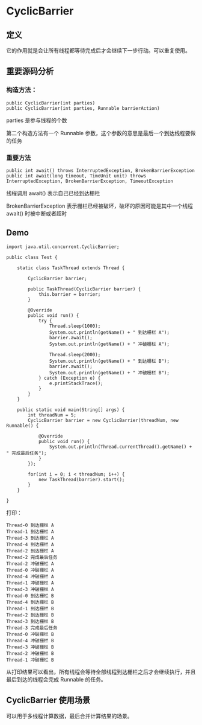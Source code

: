 # CyclicBarrier 

## 定义

它的作用就是会让所有线程都等待完成后才会继续下一步行动。可以重复使用。

## 重要源码分析

### 构造方法：

	public CyclicBarrier(int parties)
	public CyclicBarrier(int parties, Runnable barrierAction)

parties 是参与线程的个数

第二个构造方法有一个 Runnable 参数，这个参数的意思是最后一个到达线程要做的任务

### 重要方法

	public int await() throws InterruptedException, BrokenBarrierException
	public int await(long timeout, TimeUnit unit) throws InterruptedException, BrokenBarrierException, TimeoutException


线程调用 await() 表示自己已经到达栅栏

BrokenBarrierException 表示栅栏已经被破坏，破坏的原因可能是其中一个线程 await() 时被中断或者超时

## Demo

	import java.util.concurrent.CyclicBarrier;
	
	public class Test {
	
	    static class TaskThread extends Thread {
	
	        CyclicBarrier barrier;
	
	        public TaskThread(CyclicBarrier barrier) {
	            this.barrier = barrier;
	        }
	
	        @Override
	        public void run() {
	            try {
	                Thread.sleep(1000);
	                System.out.println(getName() + " 到达栅栏 A");
	                barrier.await();
	                System.out.println(getName() + " 冲破栅栏 A");
	
	                Thread.sleep(2000);
	                System.out.println(getName() + " 到达栅栏 B");
	                barrier.await();
	                System.out.println(getName() + " 冲破栅栏 B");
	            } catch (Exception e) {
	                e.printStackTrace();
	            }
	        }
	    }
	
	    public static void main(String[] args) {
	        int threadNum = 5;
	        CyclicBarrier barrier = new CyclicBarrier(threadNum, new Runnable() {
	
	            @Override
	            public void run() {
	                System.out.println(Thread.currentThread().getName() + " 完成最后任务");
	            }
	        });
	
	        for(int i = 0; i < threadNum; i++) {
	            new TaskThread(barrier).start();
	        }
	    }
	
	}


打印：
	
	Thread-0 到达栅栏 A
	Thread-1 到达栅栏 A
	Thread-3 到达栅栏 A
	Thread-4 到达栅栏 A
	Thread-2 到达栅栏 A
	Thread-2 完成最后任务
	Thread-2 冲破栅栏 A
	Thread-0 冲破栅栏 A
	Thread-4 冲破栅栏 A
	Thread-1 冲破栅栏 A
	Thread-3 冲破栅栏 A
	Thread-0 到达栅栏 B
	Thread-4 到达栅栏 B
	Thread-1 到达栅栏 B
	Thread-2 到达栅栏 B
	Thread-3 到达栅栏 B
	Thread-3 完成最后任务
	Thread-0 冲破栅栏 B
	Thread-4 冲破栅栏 B
	Thread-3 冲破栅栏 B
	Thread-2 冲破栅栏 B
	Thread-1 冲破栅栏 B


从打印结果可以看出，所有线程会等待全部线程到达栅栏之后才会继续执行，并且最后到达的线程会完成 Runnable 的任务。

## CyclicBarrier 使用场景

可以用于多线程计算数据，最后合并计算结果的场景。